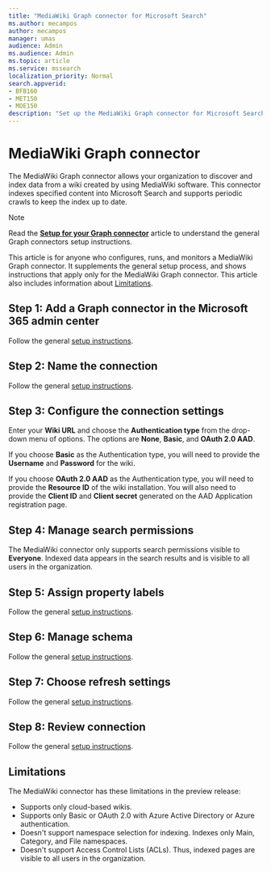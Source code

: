 ```yaml
---
title: "MediaWiki Graph connector for Microsoft Search"
ms.author: mecampos
author: mecampos
manager: umas
audience: Admin
ms.audience: Admin
ms.topic: article
ms.service: mssearch
localization_priority: Normal
search.appverid:
- BFB160
- MET150
- MOE150
description: "Set up the MediaWiki Graph connector for Microsoft Search"
---
```

<!---Previous ms.author: monaray --->

# MediaWiki Graph connector

The MediaWiki Graph connector allows your organization to discover and index data from a wiki created by using MediaWiki software. This connector indexes specified content into Microsoft Search and supports periodic crawls to keep the index up to date.

> [!NOTE]
> Read the [**Setup for your Graph connector**](configure-connector.md) article to understand the general Graph connectors setup instructions.

This article is for anyone who configures, runs, and monitors a MediaWiki Graph connector. It supplements the general setup process, and shows instructions that apply only for the MediaWiki Graph connector. This article also includes information about [Limitations](#limitations).

<!---## Before you get started-->

<!---Insert "Before you get started" recommendations for this data source-->

## Step 1: Add a Graph connector in the Microsoft 365 admin center

Follow the general [setup instructions](https://docs.microsoft.com/microsoftsearch/configure-connector).
<!---If the above phrase does not apply, delete it and insert specific details for your data source that are different from general setup instructions.-->

## Step 2: Name the connection

Follow the general [setup instructions](https://docs.microsoft.com/microsoftsearch/configure-connector).
<!---If the above phrase does not apply, delete it and insert specific details for your data source that are different from general setup instructions.-->

## Step 3: Configure the connection settings

Enter your **Wiki URL** and choose the **Authentication type** from the drop-down menu of options. The options are **None**, **Basic**, and **OAuth
2.0 AAD**.

If you choose **Basic** as the Authentication type, you will need to provide the **Username** and **Password** for the wiki.

If you choose **OAuth 2.0 AAD** as the Authentication type, you will need to provide the **Resource ID** of the wiki installation. You will also need to provide the **Client ID** and **Client secret** generated on the AAD Application registration page.

## Step 4: Manage search permissions

The MediaWiki connector only supports search permissions visible to **Everyone**. Indexed data appears in the search results and is visible to all users in the organization.

## Step 5: Assign property labels

Follow the general [setup instructions](https://docs.microsoft.com/microsoftsearch/configure-connector).
<!---If the above phrase does not apply, delete it and insert specific details for your data source that are different from general setup instructions.-->

## Step 6: Manage schema

Follow the general [setup instructions](https://docs.microsoft.com/microsoftsearch/configure-connector).
<!---If the above phrase does not apply, delete it and insert specific details for your data source that are different from general setup instructions.-->

## Step 7: Choose refresh settings

Follow the general [setup instructions](https://docs.microsoft.com/microsoftsearch/configure-connector).
<!---If the above phrase does not apply, delete it and insert specific details for your data source that are different from general setup instructions.-->

## Step 8: Review connection

Follow the general [setup instructions](https://docs.microsoft.com/microsoftsearch/configure-connector).
<!---If the above phrase does not apply, delete it and insert specific details for your data source that are different from general setup instructions.-->

<!---## Troubleshooting-->
<!---To be added-->

## Limitations

The MediaWiki connector has these limitations in the preview release:

* Supports only cloud-based wikis.
* Supports only Basic or OAuth 2.0 with Azure Active Directory or Azure authentication.
* Doesn't support namespace selection for indexing. Indexes only Main, Category, and File namespaces.
* Doesn't support Access Control Lists (ACLs). Thus, indexed pages are visible to all users in the organization.
